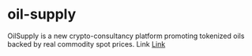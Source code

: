 # oil-supply
 OilSupply is a new crypto-consultancy platform promoting tokenized oils backed by real commodity spot prices. Link  [Link](https://turalinov.github.io/oil-supply/)
